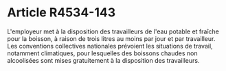 # Article R4534-143

 

  
L'employeur met à la disposition des travailleurs de l'eau potable et fraîche pour la boisson, à raison de trois litres au moins par jour et par travailleur.   
Les conventions collectives nationales prévoient les situations de travail, notamment climatiques, pour lesquelles des boissons chaudes non alcoolisées sont mises gratuitement à la disposition des travailleurs.